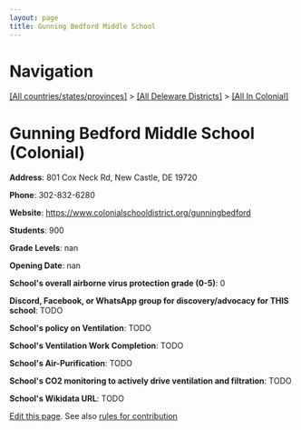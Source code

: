 ```yaml
---
layout: page
title: Gunning Bedford Middle School
---
```

# Navigation

[[All countries/states/provinces]](../../..) > [[All Deleware Districts]](../..) > [[All In Colonial]](..)

# Gunning Bedford Middle School (Colonial)

**Address**: 801 Cox Neck Rd, New Castle, DE 19720

**Phone**: 302-832-6280

**Website**: <https://www.colonialschooldistrict.org/gunningbedford>

**Students**: 900

**Grade Levels**: nan

**Opening Date**: nan

**School's overall airborne virus protection grade (0-5)**: 0

**Discord, Facebook, or WhatsApp group for discovery/advocacy for THIS school**: TODO

**School's policy on Ventilation**: TODO

**School's Ventilation Work Completion**: TODO

**School's Air-Purification**: TODO

**School's CO2 monitoring to actively drive ventilation and filtration**: TODO

**School's Wikidata URL**: TODO


[Edit this page](https://github.com/ventilate-schools/DE/edit/main/./Colonial/Gunning_Bedford_Middle_School.md). See also [rules for contribution](../../../contribution-rules/)
